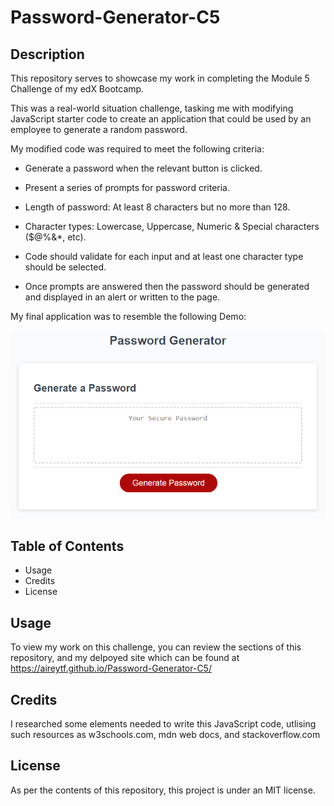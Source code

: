 # Password-Generator-C5

## Description

This repository serves to showcase my work in completing the Module 5 Challenge of my edX Bootcamp.

This was a real-world situation challenge, tasking me with modifying JavaScript starter code to create an application that could be used by an employee to generate a random password. 

My modified code was required to meet the following criteria:

- Generate a password when the relevant button is clicked.
  
- Present a series of prompts for password criteria.
  
- Length of password: At least 8 characters but no more than 128.
  
- Character types: Lowercase, Uppercase, Numeric & Special characters ($@%&*, etc).
  
- Code should validate for each input and at least one character type should be selected.
  
- Once prompts are answered then the password should be generated and displayed in an alert or written to the page.

My final application was to resemble the following Demo: 

![Demo1](/Images/05-javascript-challenge-demo.png)

## Table of Contents 

- Usage
- Credits
- License

## Usage

To view my work on this challenge, you can review the sections of this repository, and my delpoyed site which can be found at https://aireytf.github.io/Password-Generator-C5/ 

## Credits

I researched some elements needed to write this JavaScript code, utlising such resources as w3schools.com, mdn web docs, and stackoverflow.com

## License

As per the contents of this repository, this project is under an MIT license.
